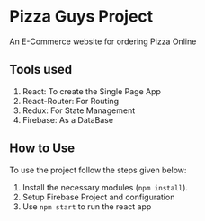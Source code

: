 # Pizza Guys Project

An E-Commerce website for ordering Pizza Online

## Tools used

1. React: To create the Single Page App
2. React-Router: For Routing
3. Redux: For State Management
4. Firebase: As a DataBase

## How to Use

To use the project follow the steps given below:

1. Install the necessary modules (`npm install`).
2. Setup Firebase Project and configuration
3. Use `npm start` to run the react app
